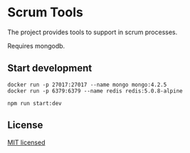 # Scrum Tools

The project provides tools to support in scrum processes.

Requires mongodb.

## Start development

    docker run -p 27017:27017 --name mongo mongo:4.2.5
    docker run -p 6379:6379 --name redis redis:5.0.8-alpine
    
    npm run start:dev 



## License

  [MIT licensed](LICENSE)
